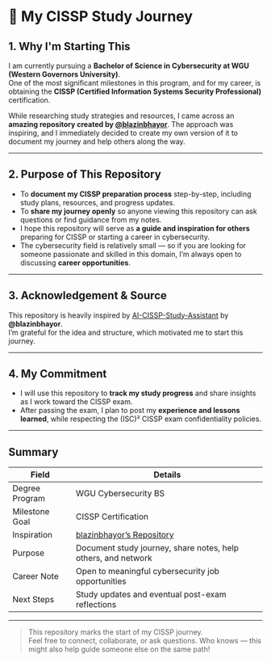 # 📘 My CISSP Study Journey

## 1. Why I'm Starting This
I am currently pursuing a **Bachelor of Science in Cybersecurity at WGU (Western Governors University)**.  
One of the most significant milestones in this program, and for my career, is obtaining the **CISSP (Certified Information Systems Security Professional)** certification.

While researching study strategies and resources, I came across an **amazing repository created by [@blazinbhayor](https://github.com/blazinbhayor)**. The approach was inspiring, and I immediately decided to create my own version of it to document my journey and help others along the way.

---

## 2. Purpose of This Repository
- To **document my CISSP preparation process** step-by-step, including study plans, resources, and progress updates.  
- To **share my journey openly** so anyone viewing this repository can ask questions or find guidance from my notes.  
- I hope this repository will serve as **a guide and inspiration for others** preparing for CISSP or starting a career in cybersecurity.  
- The cybersecurity field is relatively small — so if you are looking for someone passionate and skilled in this domain, I’m always open to discussing **career opportunities**.

---

## 3. Acknowledgement & Source
This repository is heavily inspired by [AI-CISSP-Study-Assistant](https://github.com/blazinbhayor/AI-CISSP-Study-Assistant) by **@blazinbhayor**.  
I’m grateful for the idea and structure, which motivated me to start this journey.

---

## 4. My Commitment
- I will use this repository to **track my study progress** and share insights as I work toward the CISSP exam.  
- After passing the exam, I plan to post my **experience and lessons learned**, while respecting the (ISC)² CISSP exam confidentiality policies.  

---

## Summary

| Field            | Details |
|------------------|---------|
| Degree Program   | WGU Cybersecurity BS |
| Milestone Goal   | CISSP Certification |
| Inspiration      | [blazinbhayor’s Repository](https://github.com/blazinbhayor/AI-CISSP-Study-Assistant) |
| Purpose          | Document study journey, share notes, help others, and network |
| Career Note      | Open to meaningful cybersecurity job opportunities |
| Next Steps       | Study updates and eventual post-exam reflections |

---

> This repository marks the start of my CISSP journey.  
> Feel free to connect, collaborate, or ask questions. Who knows — this might also help guide someone else on the same path!

